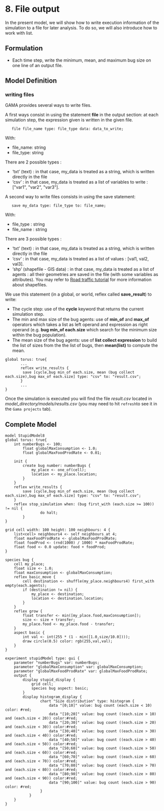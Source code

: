 # 8. File output
In the present model, we will show how to write execution information of the simulation to a file for later analysis. To do so, we will also introduce how to work with list.








## Formulation
  * Each time step, write the minimum, mean, and maximum bug size on one line of an output file.





## Model Definition
### writing files
GAMA provides several ways to write files.

A first ways consist in using the statement **file** in the output section: at each simulation step, the expression given is written in the given file.
```
   file file_name type: file_type data: data_to_write;  
```

With:
  * file\_name: string
  * file\_type: string

There are 2 possible types :
  * ‘txt’ (text) : in that case, my\_data is treated as a string, which is written directly in the file
  * ‘csv’ : in that case, my\_data is treated as a list of variables to write : ["var1", "var2", "var3"].

A second way to write files consists in using the save statement:
```
   save my_data type: file_type to: file_name;  
```
With:
  * file\_type : string
  * file\_name : string

There are 3 possible types :
  * ‘txt’ (text) : in that case, my\_data is treated as a string, which is written directly in the file
  * ‘csv’ : in that case, my\_data is treated as a list of values : [val1, val2, val3].
  * ‘shp’ (shapefile - GIS data) : in that case, my\_data is treated as a list of agents : all their geometries are saved in the file (with some variables as attributes). You may refer to [Road traffic tutorial](Tutorial__RoadTrafficTutorial) for more information about shapefiles.

We use this statement (in a global, or world, reflex called **save\_result**) to write:
  * The cycle step: use of the **cycle** keyword that returns the current simulation step.
  * The min and max size of the bug agents: use of **min\_of** and **max\_of** operators which takes a list as left operand and expression as right operand (e.g. **bug min\_of each.size** which search for the minimum size within the bug population).
  * The mean size of the bug agents: use of **list collect expression** to build the list of sizes from the the list of bugs, then **mean(list)** to compute the mean.
```
global torus: true{
       ...
       reflex write_results {
		save [cycle,bug min_of each.size, mean (bug collect each.size),bug max_of each.size] type: "csv" to: "result.csv";
       }
       ...
}
```

Once the simulation is executed you will find the file _result.csv_ located in _model\_directory/models/results.csv_ (you may need to hit `refresh`to see it in the `Gama projects` tab).




## Complete Model

```
model StupidModel8
global torus: true{
	int numberBugs <- 100;
        float globalMaxConsumption <- 1.0;
        float globalMaxFoodProdRate <- 0.01;
    
	init {
		create bug number: numberBugs {
			my_place <- one_of(cell);
			location <- my_place.location;
		}
	}
	reflex write_results {
		save [cycle,bug min_of each.size, mean (bug collect each.size),bug max_of each.size] type: "csv" to: "result.csv";
	}
	reflex stop_simulation when: (bug first_with (each.size >= 100)) != nil {
                do halt;
        }
}

grid cell width: 100 height: 100 neighbours: 4 {
	list<cell> neighbours4 <- self neighbours_at 4;
	float maxFoodProdRate <- globalMaxFoodProdRate;
	float foodProd <- (rnd(1000) / 1000) * maxFoodProdRate;
	float food <- 0.0 update: food + foodProd;
}

species bug {
	cell my_place;
	float size <- 1.0;
	float maxConsumption <- globalMaxConsumption;
	reflex basic_move {
		cell destination <- shuffle(my_place.neighbours4) first_with empty(each.agents);
		if (destination != nil) {
			my_place <- destination;
			location <- destination.location;
		}
	}
	reflex grow {
		float transfer <- min([my_place.food,maxConsumption]);
		size <- size + transfer;
		my_place.food <- my_place.food - transfer;
	}
	aspect basic {
		int val <- int(255 * (1 - min([1.0,size/10.0])));
		draw circle(0.5) color: rgb(255,val,val);
	}
} 

experiment stupidModel type: gui {
	parameter "numberBugs" var: numberBugs;
 	parameter "globalMaxConsumption" var: globalMaxConsumption;
  	parameter "globalMaxFoodProdRate" var: globalMaxFoodProdRate;	
  	output {
		display stupid_display {
			grid cell;
			species bug aspect: basic;
		}
		display histogram_display {
	            chart "Size distribution" type: histogram {
	                data "[0;10]" value: bug count (each.size < 10) color: #red;
	                data "[10;20]" value: bug count ((each.size > 10) and (each.size < 20)) color:#red;
	                data "[20;30]" value: bug count ((each.size > 20) and (each.size < 30)) color:#red;
	                data "[30;40]" value: bug count ((each.size > 30) and (each.size < 40)) color:#red;
	                data "[40;50]" value: bug count ((each.size > 40) and (each.size < 50)) color:#red;
	                data "[50;60]" value: bug count ((each.size > 50) and (each.size < 60)) color:#red;
	                data "[60;70]" value: bug count ((each.size > 60) and (each.size < 70)) color:#red;
	                data "[70;80]" value: bug count ((each.size > 70) and (each.size < 80)) color:#red;
	                data "[80;90]" value: bug count ((each.size > 80) and (each.size < 90)) color:#red;
	                data "[90;100]" value: bug count (each.size > 90) color: #red;
	            }
	       }
	}
}
```